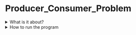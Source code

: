 # Producer_Consumer_Problem
<details>
  <summary>What is it about?</summary>
  This program is to understand how semaphores and threading works.
  It controlls when values are placed into the buffer (producer) and values taken out (consumer).
</details>
<details>
  <summary>How to run the program</summary>
  <ol>
    <li>Download the "Program_Files" and place it in a location on your PC.</li>
    <li>In terminal, set your directory to location of "Program_Files".</li>
    <li>Use gcc to complie the source code.</li>
      <ul>
        <li>$ gcc producer.c -pthread -lrt -o producer</li>
        <li>$ gcc consumer.c -pthread -lrt -o consumer</li>
      </ul>
    <li>Run both programs at the same time to see the code working.</li>
    <ul>
      <li>$ ./producer & ./consumer &</li>
    </ul>
  </ol>
</details>
